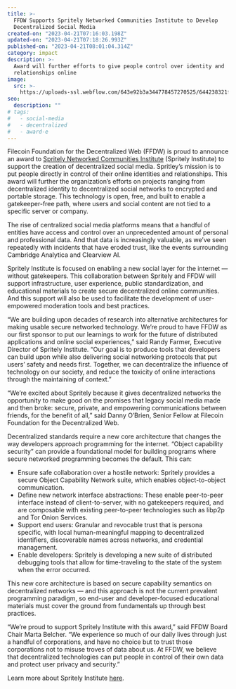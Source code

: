 ```yaml
---
title: >-
  FFDW Supports Spritely Networked Communities Institute to Develop
  Decentralized Social Media
created-on: "2023-04-21T07:16:03.198Z"
updated-on: "2023-04-21T07:18:26.993Z"
published-on: "2023-04-21T08:01:04.314Z"
category: impact
description: >-
  Award will further efforts to give people control over identity and
  relationships online
image:
  src: >-
    https://uploads-ssl.webflow.com/643e92b3a344778457270525/644238321fe00b575d74cba1_0816-ffdw-spritely.png
seo:
  description: ""
# tags:
#   - social-media
#   - decentralized
#   - award-e
---
```


Filecoin Foundation for the Decentralized Web (FFDW) is proud to announce an award to [Spritely Networked Communities Institute](https://spritely.institute/) (Spritely Institute) to support the creation of decentralized social media. Spritley’s mission is to put people directly in control of their online identities and relationships. This award will further the organization’s efforts on projects ranging from decentralized identity to decentralized social networks to encrypted and portable storage. This technology is open, free, and built to enable a gatekeeper-free path, where users and social content are not tied to a specific server or company.

The rise of centralized social media platforms means that a handful of entities have access and control over an unprecedented amount of personal and professional data. And that data is increasingly valuable, as we’ve seen repeatedly with incidents that have eroded trust, like the events surrounding Cambridge Analytica and Clearview AI.

Spritely Institute is focused on enabling a new social layer for the internet — without gatekeepers. This collaboration between Spritely and FFDW will support infrastructure, user experience, public standardization, and educational materials to create secure decentralized online communities. And this support will also be used to facilitate the development of user-empowered moderation tools and best practices.

“We are building upon decades of research into alternative architectures for making usable secure networked technology. We’re proud to have FFDW as our first sponsor to put our learnings to work for the future of distributed applications and online social experiences,” said Randy Farmer, Executive Director of Spritely Institute. “Our goal is to produce tools that developers can build upon while also delivering social networking protocols that put users’ safety and needs first. Together, we can decentralize the influence of technology on our society, and reduce the toxicity of online interactions through the maintaining of context.”

“We’re excited about Spritely because it gives decentralized networks the opportunity to make good on the promises that legacy social media made and then broke: secure, private, and empowering communications between friends, for the benefit of all,” said Danny O’Brien, Senior Fellow at Filecoin Foundation for the Decentralized Web.

Decentralized standards require a new core architecture that changes the way developers approach programming for the internet. “Object capability security” can provide a foundational model for building programs where secure networked programming becomes the default. This can:

- Ensure safe collaboration over a hostile network: Spritely provides a secure Object Capability Network suite, which enables object-to-object communication.
- Define new network interface abstractions: These enable peer-to-peer interface instead of client-to-server, with no gatekeepers required, and are composable with existing peer-to-peer technologies such as libp2p and Tor Onion Services.
- Support end users: Granular and revocable trust that is persona specific, with local human-meaningful mapping to decentralized identifiers, discoverable names across networks, and credential management.
- Enable developers: Spritely is developing a new suite of distributed debugging tools that allow for time-traveling to the state of the system when the error occurred.

This new core architecture is based on secure capability semantics on decentralized networks — and this approach is not the current prevalent programming paradigm, so end-user and developer-focused educational materials must cover the ground from fundamentals up through best practices.

“We’re proud to support Spritely Institute with this award,” said FFDW Board Chair Marta Belcher. “We experience so much of our daily lives through just a handful of corporations, and have no choice but to trust those corporations not to misuse troves of data about us. At FFDW, we believe that decentralized technologies can put people in control of their own data and protect user privacy and security.”

Learn more about Spritely Institute [here](https://cts.businesswire.com/ct/CT?id=smartlink&url=https%3A%2F%2Ffreedom.press%2F&esheet=52499626&newsitemid=20210928005396&lan=en-US&anchor=here&index=4&md5=32f96da8342f7c3b734fb38d32831cda).
